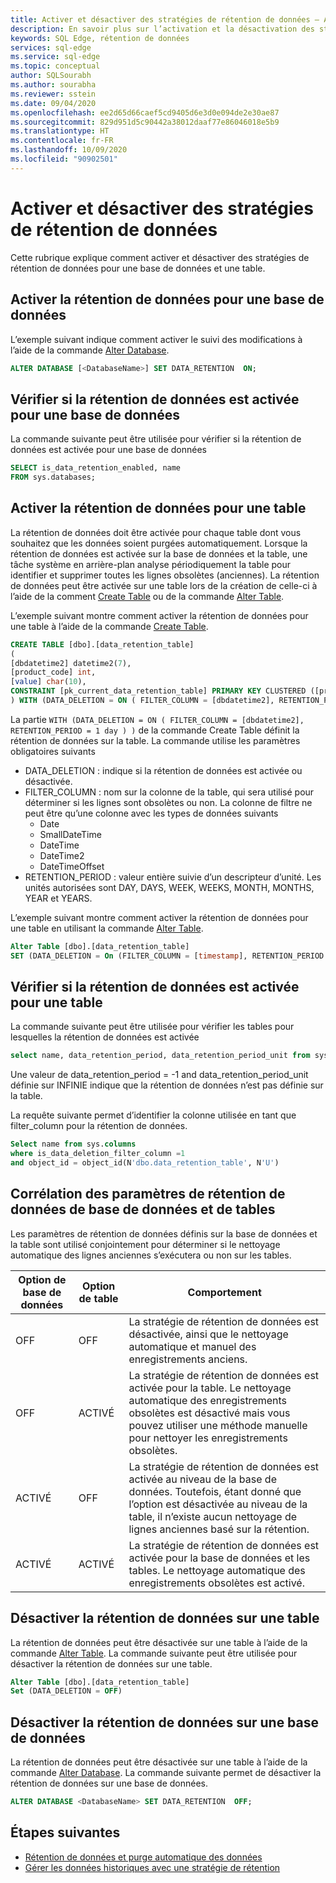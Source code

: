 ```yaml
---
title: Activer et désactiver des stratégies de rétention de données – Azure SQL Edge
description: En savoir plus sur l’activation et la désactivation des stratégies de rétention de données dans Azure SQL Edge
keywords: SQL Edge, rétention de données
services: sql-edge
ms.service: sql-edge
ms.topic: conceptual
author: SQLSourabh
ms.author: sourabha
ms.reviewer: sstein
ms.date: 09/04/2020
ms.openlocfilehash: ee2d65d66caef5cd9405d6e3d0e094de2e30ae87
ms.sourcegitcommit: 829d951d5c90442a38012daaf77e86046018e5b9
ms.translationtype: HT
ms.contentlocale: fr-FR
ms.lasthandoff: 10/09/2020
ms.locfileid: "90902501"
---
```

# <a name="enable-and-disable-data-retention-policies"></a>Activer et désactiver des stratégies de rétention de données

Cette rubrique explique comment activer et désactiver des stratégies de rétention de données pour une base de données et une table. 

## <a name="enable-data-retention-for-a-database"></a>Activer la rétention de données pour une base de données

L’exemple suivant indique comment activer le suivi des modifications à l’aide de la commande [Alter Database](https://docs.microsoft.com/sql/t-sql/statements/alter-database-transact-sql-set-options).

```sql
ALTER DATABASE [<DatabaseName>] SET DATA_RETENTION  ON;
```

## <a name="check-if-data-retention-is-enabled-for-a-database"></a>Vérifier si la rétention de données est activée pour une base de données

La commande suivante peut être utilisée pour vérifier si la rétention de données est activée pour une base de données
```sql
SELECT is_data_retention_enabled, name
FROM sys.databases;
```

## <a name="enable-data-retention-for-a-table"></a>Activer la rétention de données pour une table

La rétention de données doit être activée pour chaque table dont vous souhaitez que les données soient purgées automatiquement. Lorsque la rétention de données est activée sur la base de données et la table, une tâche système en arrière-plan analyse périodiquement la table pour identifier et supprimer toutes les lignes obsolètes (anciennes). La rétention de données peut être activée sur une table lors de la création de celle-ci à l’aide de la comment [Create Table](https://docs.microsoft.com/sql/t-sql/statements/create-table-transact-sql) ou de la commande [Alter Table](https://docs.microsoft.com/sql/t-sql/statements/alter-table-transact-sql).

L’exemple suivant montre comment activer la rétention de données pour une table à l’aide de la commande [Create Table](https://docs.microsoft.com/sql/t-sql/statements/create-table-transact-sql). 

```sql
CREATE TABLE [dbo].[data_retention_table] 
(
[dbdatetime2] datetime2(7), 
[product_code] int, 
[value] char(10),  
CONSTRAINT [pk_current_data_retention_table] PRIMARY KEY CLUSTERED ([product_code])
) WITH (DATA_DELETION = ON ( FILTER_COLUMN = [dbdatetime2], RETENTION_PERIOD = 1 day ) )
```

La partie `WITH (DATA_DELETION = ON ( FILTER_COLUMN = [dbdatetime2], RETENTION_PERIOD = 1 day ) )` de la commande Create Table définit la rétention de données sur la table. La commande utilise les paramètres obligatoires suivants 

- DATA_DELETION : indique si la rétention de données est activée ou désactivée.
- FILTER_COLUMN : nom sur la colonne de la table, qui sera utilisé pour déterminer si les lignes sont obsolètes ou non. La colonne de filtre ne peut être qu’une colonne avec les types de données suivants 
    - Date
    - SmallDateTime
    - DateTime
    - DateTime2
    - DateTimeOffset
- RETENTION_PERIOD : valeur entière suivie d’un descripteur d’unité. Les unités autorisées sont DAY, DAYS, WEEK, WEEKS, MONTH, MONTHS, YEAR et YEARS.

L’exemple suivant montre comment activer la rétention de données pour une table en utilisant la commande [Alter Table](https://docs.microsoft.com/sql/t-sql/statements/alter-table-transact-sql).  

```sql
Alter Table [dbo].[data_retention_table]
SET (DATA_DELETION = On (FILTER_COLUMN = [timestamp], RETENTION_PERIOD = 1 day))
```

## <a name="check-if-data-retention-is-enabled-for-a-table"></a>Vérifier si la rétention de données est activée pour une table

La commande suivante peut être utilisée pour vérifier les tables pour lesquelles la rétention de données est activée

```sql
select name, data_retention_period, data_retention_period_unit from sys.tables
```

Une valeur de data_retention_period = -1 and data_retention_period_unit définie sur INFINIE indique que la rétention de données n’est pas définie sur la table.

La requête suivante permet d’identifier la colonne utilisée en tant que filter_column pour la rétention de données. 

```sql
Select name from sys.columns
where is_data_deletion_filter_column =1 
and object_id = object_id(N'dbo.data_retention_table', N'U')
```

## <a name="corelating-db-and-table-data-retention-settings"></a>Corrélation des paramètres de rétention de données de base de données et de tables

Les paramètres de rétention de données définis sur la base de données et la table sont utilisé conjointement pour déterminer si le nettoyage automatique des lignes anciennes s’exécutera ou non sur les tables. 

|Option de base de données | Option de table | Comportement |
|----------------|--------------|----------|
| OFF | OFF | La stratégie de rétention de données est désactivée, ainsi que le nettoyage automatique et manuel des enregistrements anciens.|
| OFF | ACTIVÉ  | La stratégie de rétention de données est activée pour la table. Le nettoyage automatique des enregistrements obsolètes est désactivé mais vous pouvez utiliser une méthode manuelle pour nettoyer les enregistrements obsolètes. |
| ACTIVÉ | OFF | La stratégie de rétention de données est activée au niveau de la base de données. Toutefois, étant donné que l’option est désactivée au niveau de la table, il n’existe aucun nettoyage de lignes anciennes basé sur la rétention.|
| ACTIVÉ | ACTIVÉ | La stratégie de rétention de données est activée pour la base de données et les tables. Le nettoyage automatique des enregistrements obsolètes est activé. |

## <a name="disable-data-retention-on-a-table"></a>Désactiver la rétention de données sur une table 

La rétention de données peut être désactivée sur une table à l’aide de la commande [Alter Table](https://docs.microsoft.com/sql/t-sql/statements/alter-table-transact-sql). La commande suivante peut être utilisée pour désactiver la rétention de données sur une table.

```sql
Alter Table [dbo].[data_retention_table]
Set (DATA_DELETION = OFF)
```

## <a name="disable-data-retention-on-a-database"></a>Désactiver la rétention de données sur une base de données

La rétention de données peut être désactivée sur une table à l’aide de la commande [Alter Database](https://docs.microsoft.com/sql/t-sql/statements/alter-database-transact-sql-set-options). La commande suivante permet de désactiver la rétention de données sur une base de données.

```sql
ALTER DATABASE <DatabaseName> SET DATA_RETENTION  OFF;
```

## <a name="next-steps"></a>Étapes suivantes
- [Rétention de données et purge automatique des données](data-retention-overview.md)
- [Gérer les données historiques avec une stratégie de rétention](data-retention-cleanup.md)
